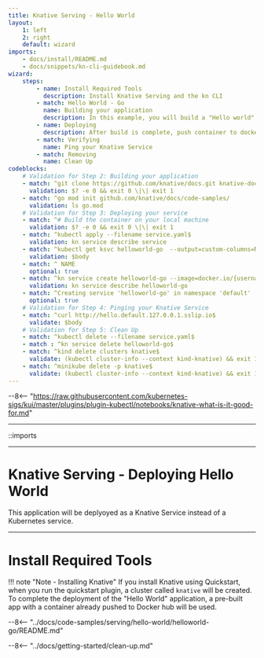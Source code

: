 ```yaml
---
title: Knative Serving - Hello World
layout:
    1: left
    2: right
    default: wizard
imports:
    - docs/install/README.md
    - docs/snippets/kn-cli-guidebook.md
wizard:
    steps:
        - name: Install Required Tools
          description: Install Knative Serving and the kn CLI
        - match: Hello World - Go
          name: Building your application
          description: In this example, you will build a "Hello world" application
        - name: Deploying
          description: After build is complete, push container to docker hub and then deploy your app into your cluster
        - match: Verifying
          name: Ping your Knative Service
        - match: Removing
          name: Clean Up
codeblocks:
    # Validation for Step 2: Building your application
    - match: ^git clone https://github.com/knative/docs.git knative-docs
      validation: $? -e 0 && exit 0 \|\| exit 1
    - match: ^go mod init github.com/knative/docs/code-samples/
      validation: ls go.mod
    # Validation for Step 3: Deploying your service
    - match: ^# Build the container on your local machine
      validation: $? -e 0 && exit 0 \|\| exit 1
    - match: ^kubectl apply --filename service.yaml$
      validation: kn service describe service
    - match: ^kubectl get ksvc helloworld-go  --output=custom-columns=NAME:.metadata.name,URL:.status.url$
      validation: $body
    - match: ^ NAME
      optional: true
    - match: ^kn service create helloworld-go --image=docker.io/{username}/helloworld-go --env TARGET="Go Sample v1"$
      validation: kn service describe helloworld-go
    - match: ^Creating service 'helloworld-go' in namespace 'default'
      optional: true
    # Validation for Step 4: Pinging your Knative Service
    - match: ^curl http://hello.default.127.0.0.1.sslip.io$
      validate: $body
    # Validation for Step 5: Clean Up
    - match: ^kubectl delete --filename service.yaml$
    - match : ^kn service delete helloworld-go$
    - match: ^kind delete clusters knative$
      validate: (kubectl cluster-info --context kind-knative) && exit 1 \|\| exit 0
    - match: ^minikube delete -p knative$
      validate: (kubectl cluster-info --context kind-knative) && exit 1 \|\| exit 0
---
```


--8<-- "https://raw.githubusercontent.com/kubernetes-sigs/kui/master/plugins/plugin-kubectl/notebooks/knative-what-is-it-good-for.md"

---

::imports

---

# Knative Serving - Deploying Hello World

This application will be deplyoyed as a Knative Service instead of a Kubernetes service.

---

# Install Required Tools

!!! note "Note - Installing Knative" 
    If you install Knative using Quickstart, when you run the quickstart plugin, a cluster called `knative` will be created. To complete the deployment of the "Hello World" application, a pre-built app with a container already pushed to Docker hub will be used.

--8<-- "../docs/code-samples/serving/hello-world/helloworld-go/README.md"

--8<-- "../docs/getting-started/clean-up.md"